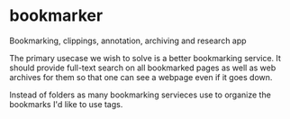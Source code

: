 # bookmarker

Bookmarking, clippings, annotation, archiving and research app

The primary usecase we wish to solve is a better bookmarking service.
It should provide full-text search on all bookmarked pages as well
as web archives for them so that one can see a webpage even if it goes down.

Instead of folders as many bookmarking servieces use to organize the bookmarks
I'd like to use tags.


